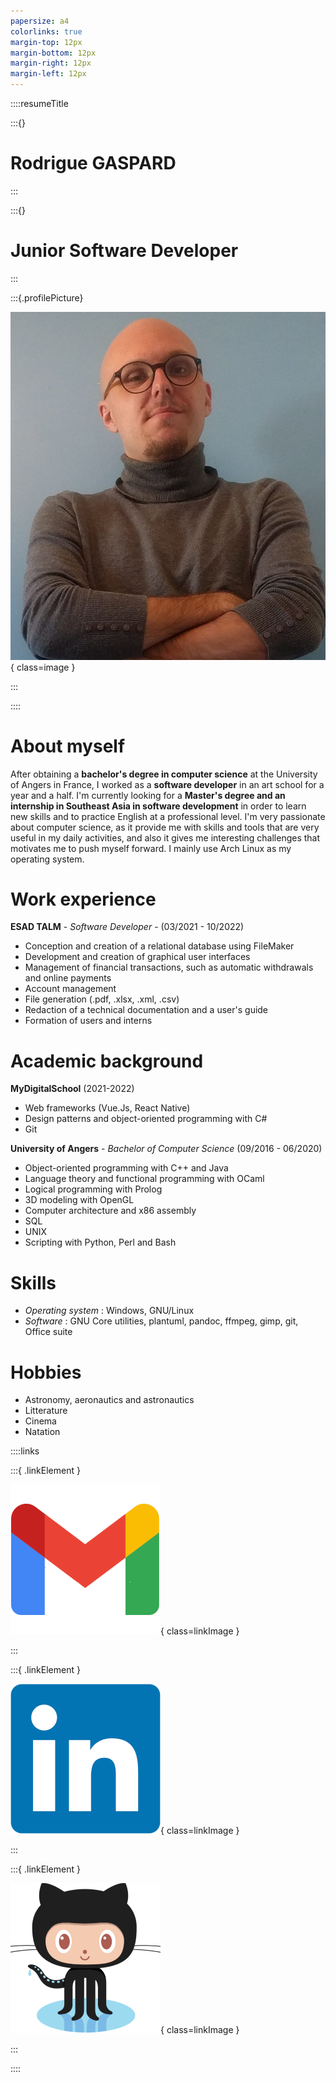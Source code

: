 ```yaml
---
papersize: a4
colorlinks: true
margin-top: 12px
margin-bottom: 12px
margin-right: 12px
margin-left: 12px
---
```


::::resumeTitle

:::{}

# Rodrigue GASPARD

:::

:::{}

# Junior Software Developer

:::

:::{.profilePicture}

![Profile picture](profile.jpg){ class=image }

:::

::::

# About myself
After obtaining a __bachelor's degree in computer science__ at the University of Angers in France, I worked as a __software developer__ in an art school for a year and a half. I'm currently looking for a __Master's degree and an internship in Southeast Asia in software development__ in order to learn new skills and to practice English at a professional level.
I'm very passionate about computer science, as it provide me with skills and tools that are very useful in my daily activities, and also it gives me interesting challenges that motivates me to push myself forward. I mainly use Arch Linux as my operating system.

# Work experience

__ESAD TALM__ - _Software Developer_ - (03/2021 - 10/2022)

* Conception and creation of a relational database using FileMaker
* Development and creation of graphical user interfaces
* Management of financial transactions, such as automatic withdrawals and online payments
* Account management
* File generation (.pdf, .xlsx, .xml, .csv)
* Redaction of a technical documentation and a user's guide
* Formation of users and interns

# Academic background

__MyDigitalSchool__ (2021-2022)

* Web frameworks (Vue.Js, React Native)
* Design patterns and object-oriented programming with C# 
* Git

__University of Angers__ - _Bachelor of Computer Science_ (09/2016 - 06/2020)

* Object-oriented programming with C++ and Java
* Language theory and functional programming with OCaml
* Logical programming with Prolog
* 3D modeling with OpenGL
* Computer architecture and x86 assembly
* SQL
* UNIX
* Scripting with Python, Perl and Bash

# Skills

* _Operating system_ : Windows, GNU/Linux
* _Software_ : GNU Core utilities, plantuml, pandoc, ffmpeg, gimp, git, Office suite

# Hobbies

* Astronomy, aeronautics and astronautics
* Litterature
* Cinema
* Natation

::::links

:::{ .linkElement }

![rodriguegaspard@gmail.com](gmail.png){ class=linkImage }

:::

:::{ .linkElement }

![ [LinkedIn](https://www.linkedin.com/in/rodriguegaspard/) ](linkedin.png){ class=linkImage }

:::

:::{ .linkElement }

![ [GitHub](https://github.com/rodriguegaspard) ](github.png){ class=linkImage }

:::

::::

